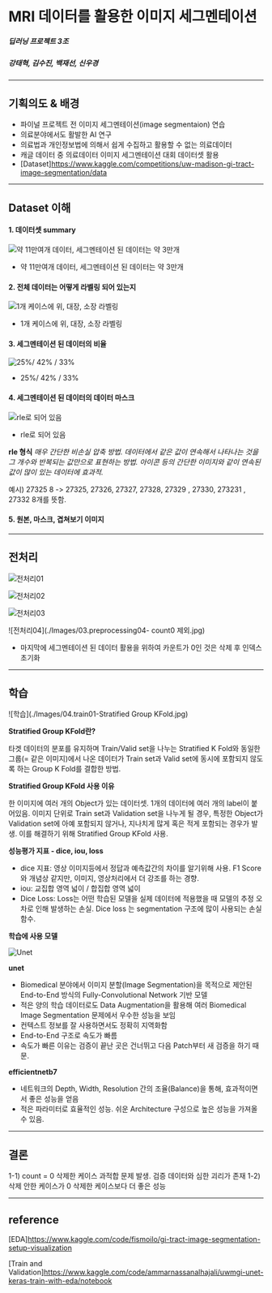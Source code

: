# MRI 데이터를 활용한 이미지 세그멘테이션 

##### 딥러닝 프로젝트 3조
##### 강태혁, 김수진, 백재선, 신우경
___

## 기획의도 & 배경
- 파이널 프로젝트 전 이미지 세그멘테이션(image segmentaion) 연습
- 의료분야에서도 활발한 AI 연구
- 의료법과 개인정보법에 의해서 쉽게 수집하고 활용할 수 없는 의료데이터
- 캐글 데이터 중 의료데이터 이미지 세그멘테이션 대회 데이터셋 활용
- [Dataset]<https://www.kaggle.com/competitions/uw-madison-gi-tract-image-segmentation/data>

___

## Dataset 이해

#### 1. 데이터셋 summary


![약 11만여개 데이터, 세그멘테이션 된 데이터는 약 3만개](./Images/02.dataset01.jpg)
- 약 11만여개 데이터, 세그멘테이션 된 데이터는 약 3만개


#### 2. 전체 데이터는 어떻게 라벨링 되어 있는지


![1개 케이스에 위, 대장, 소장 라벨링](./Images/02.dataset02.jpg)
- 1개 케이스에 위, 대장, 소장 라벨링


#### 3. 세그멘테이션 된 데이터의 비율


![25%/ 42% / 33%](./Images/02.dataset03.jpg)
- 25%/ 42% / 33%


#### 4. 세그멘테이션 된 데이터의 데이터 마스크


![rle로 되어 있음](./Images/02.dataset04.jpg)
- rle로 되어 있음


**rle 형식** 
_매우 간단한 비손실 압축 방법. 데이터에서 같은 값이 연속해서 나타나는 것을 그 개수와 반복되는 값만으로 표현하는 방법. 아이콘 등의 간단한 이미지와 같이 연속된 값이 많이 있는 데이터에 효과적._

예시)
27325 8 -> 27325, 27326, 27327, 27328, 27329 , 27330, 273231 , 27332 8개를 뜻함.


#### 5. 원본, 마스크, 겹쳐보기 이미지 

___


## 전처리


![전처리01](./Images/03.preprocessing01.jpg)

![전처리02](./Images/03.preprocessing02.jpg)

![전처리03](./Images/03.preprocessing03-최종결과.jpg)

![전처리04](./Images/03.preprocessing04- count0 제외.jpg)


- 마지막에 세그멘테이션 된 데이터 활용을 위하여 카운트가 0인 것은 삭제 후 인덱스 초기화


___


## 학습


![학습](./Images/04.train01-Stratified Group KFold.jpg)


**Stratified Group KFold란?**

타겟 데이터의 분포를 유지하며 Train/Valid set을 나누는 Stratified K Fold와 동일한 그룹(= 같은 이미지)에서 나온 데이터가
Train set과 Valid set에 동시에 포함되지 않도록 하는 Group K Fold를 결합한 방법.


**Stratified Group KFold 사용 이유**

한 이미지에 여러 개의 Object가 있는 데이터셋. 1개의 데이터에 여러 개의 label이 붙어있음.
이미지 단위로 Train set과 Validation set을 나누게 될 경우, 특정한 Object가 Validation set에 아예 포함되지 않거나, 지나치게 많게 혹은 적게 포함되는 경우가 발생. 이를 해결하기 위해 Stratified Group KFold 사용. 


**성능평가 지표 -  dice, iou, loss**

- dice 지표: 영상 이미지등에서 정답과 예측값간의 차이를 알기위해 사용. 
             F1 Score와 개념상 같지만, 이미지, 영상처리에서 더 강조를 하는 경향.
- iou: 교집합 영역 넓이 / 합집합 영역 넓이
- Dice Loss: Loss는 어떤 학습된 모델을 실제 데이터에 적용했을 때 모델의 추정 오차로 인해 발생하는 손실. 
             Dice loss 는 segmentation 구조에 많이 사용되는 손실함수.


**학습에 사용 모델**


![Unet](./Images/04.train04-unet01.png)


**unet**

- Biomedical 분야에서 이미지 분할(Image Segmentation)을 목적으로 제안된 End-to-End 방식의 Fully-Convolutional Network 기반 모델
- 적은 양의 학습 데이터로도 Data Augmentation을 활용해 여러 Biomedical Image Segmentation 문제에서 우수한 성능을 보임
- 컨텍스트 정보를 잘 사용하면서도 정확히 지역화함
- End-to-End 구조로 속도가 빠름
- 속도가 빠른 이유는 검증이 끝난 곳은 건너뛰고 다음 Patch부터 새 검증을 하기 때문.


**efficientnetb7**

- 네트워크의 Depth, Width, Resolution 간의 조율(Balance)을 통해, 효과적이면서 좋은 성능을 얻음
- 적은 파라미터로 효율적인 성능. 쉬운 Architecture 구성으로 높은 성능을 가져올 수 있음.


___


## 결론

1-1) count = 0  삭제한 케이스 과적합 문제 발생. 검증 데이터와 심한 괴리가 존재
1-2) 삭제 안한 케이스가 0 삭제한 케이스보다 더 좋은 성능

___


## reference


[EDA]<https://www.kaggle.com/code/fismoilo/gi-tract-image-segmentation-setup-visualization>


[Train and Validation]<https://www.kaggle.com/code/ammarnassanalhajali/uwmgi-unet-keras-train-with-eda/notebook>
 
